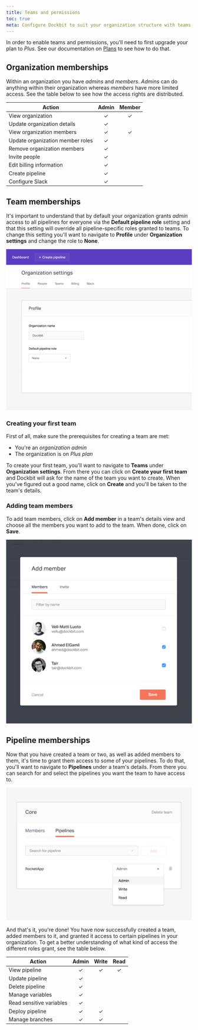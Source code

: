 ```yaml
---
title: Teams and permissions
toc: true
meta: Configure Dockbit to suit your organization structure with teams and permissions.
---
```


In order to enable teams and permissions, you'll need to first upgrade your plan to _Plus_. See our documentation on [Plans](../plans) to see how to do that.

## Organization memberships

Within an organization you have _admins_ and _members_. _Admins_ can do anything within their organization whereas _members_ have more limited access. See the table below to see how the access rights are distributed.

| Action                           | Admin | Member |
|----------------------------------|:-----:|:------:|
| View organization                | ✓     | ✓      |
| Update organization details      | ✓     |        |
| View organization members        | ✓     | ✓      |
| Update organization member roles | ✓     |        |
| Remove organization members      | ✓     |        |
| Invite people                    | ✓     |        |
| Edit billing information         | ✓     |        |
| Create pipeline                  | ✓     |        |
| Configure Slack                  | ✓     |        |

## Team memberships

It's important to understand that by default your organization grants _admin_ access to all pipelines for everyone via the __Default pipeline role__ setting and that this setting will override all pipeline-specific roles granted to teams. To change this setting you'll want to navigate to __Profile__ under __Organization settings__ and change the role to __None__.

![Default pipeline role](../images/using-dockbit/permissions/default-pipeline-role.png)

### Creating your first team

First of all, make sure the prerequisites for creating a team are met:

* You're an _organization admin_
* The organization is on _Plus plan_

To create your first team, you'll want to navigate to __Teams__ under __Organization settings__. From there you can click on __Create your first team__ and Dockbit will ask for the name of the team you want to create. When you've figured out a good name, click on __Create__ and you'll be taken to the team's details.

### Adding team members

To add team members, click on __Add member__ in a team's details view and choose all the members you want to add to the team. When done, click on __Save__.

![Add team members](../images/using-dockbit/permissions/add-team-members.png)

## Pipeline memberships

Now that you have created a team or two, as well as added members to them, it's time to grant them access to some of your pipelines. To do that, you'll want to navigate to __Pipelines__ under a team's details. From there you can search for and select the pipelines you want the team to have access to.

![Select pipeline membership role](../images/using-dockbit/permissions/select-pipeline-membership-role.png)

And that's it, you're done! You have now successfully created a team, added members to it, and granted it access to certain pipelines in your organization. To get a better understanding of what kind of access the different roles grant, see the table below.

| Action                   | Admin | Write | Read |
|--------------------------|:-----:|:-----:|:----:|
| View pipeline            | ✓     | ✓     | ✓    |
| Update pipeline          | ✓     |       |      |
| Delete pipeline          | ✓     |       |      |
| Manage variables         | ✓     |       |      |
| Read sensitive variables | ✓     |       |      |
| Deploy pipeline          | ✓     | ✓     |      |
| Manage branches          | ✓     | ✓     |      |
